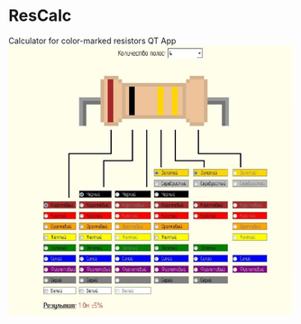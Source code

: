 # ResCalc
Calculator for color-marked resistors QT App
![alt text](https://github.com/alexdolya/ResCalc/blob/master/screenshot.jpg)
